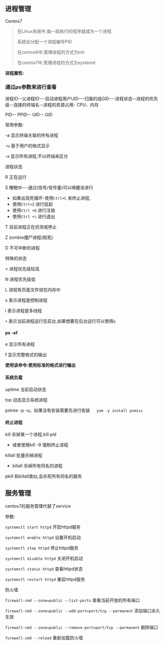 ## 进程管理

Centos7 

> 在Linux系统中,每一段执行的程序就成为一个进程
>
> 系统会分配一个进程编号PID
>
> 在centos6中,管理进程的方式为init
>
> 在centos7中,管理进程的方式为systemd

**进程属性:**

### 通过ps参数来进行查看

进程ID--父进程ID---启动进程用户UID---归属的组GID---进程状态--进程的优先级--连接的终端名--进程的资源占用- CPU、内存

PID-- PPID-- UID-- GID

常用参数:

-a	显示终端关联的所有进程

-u	基于用户的格式显示

-x	显示所有进程,不以终端来区分

进程状态

R	正在运行

S	睡眠中---通过(信号/信号量)可以唤醒该进行

* 如果出现死循环-使用`Ctrl+C` 来终止进程,
* 使用`Ctrl+Z` 进行挂起
* 使用`Ctrl +D` 进行注销
* 使用`Ctrl +\` 进行退出

T	目前进程正在侦测或停止

Z	zombie僵尸进程(假死)

D	不可中断的进程

特殊的状态

<	进程优先级较高

N	进程优先级低

L	进程有页面文件锁在内存中	

s	表示进程是控制进程

i	表示进程是多线程

`+`	表示当前进程运行在前台,如果想要在后台运行可以使用`&`

#### ps -ef

e	显示所有进程

f	显示完整格式的输出

**使用该命令:使用标准的格式进行输出**

#### 系统负载

uptime	当前启动状态

top	动态显示系统进程

pstree	-p -u。如果没有安装需要先进行安装`   yum -y install psmisc` 

#### 终止进程

kill	杀掉某一个进程,kill pid  

* 或者使用kill -9 强制终止进程

killall    批量杀掉进程

* killall 杀掉所有同名的进程

pkill	和killall类似,会杀死所有同名的服务

## 服务管理

centos7的服务管理代替了service

参数:

`systemctl start httpd` 开启httpd服务

`systemctl enable httpd` 设置开机启动

`systemctl stop httpd` 停止httpd服务

`systemctl disable httpd` 关闭开机启动

`systemctl status httpd` 查看httpd状态

`systemctl restart httpd` 重启httpd服务



防火墙

`firewall-cmd --zone=public --list-ports` 查看当前开放的所有端口

`firewall-cmd --zone=public --add-port=port/tcp --permanent` 添加端口永久生效

`firewall-cmd --zone=public --remove-port=port/tcp --permanent` 删除端口

`furewall-cmd --reload` 重新加载防火墙

